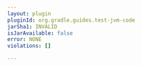 ```yaml
---
layout: plugin
pluginId: org.gradle.guides.test-jvm-code
jarSha1: INVALID
isJarAvailable: false
error: NONE
violations: []

---
```


